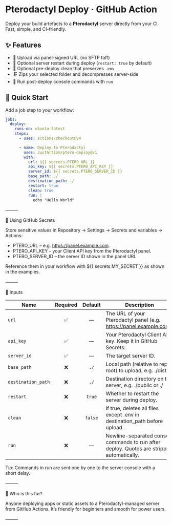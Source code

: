 # Pterodactyl Deploy · GitHub Action

Deploy your build artefacts to a **Pterodactyl** server directly from your CI. Fast, simple, and CI-friendly.

## ✨ Features

- 🔐 Upload via panel-signed URL (no SFTP faff)
- 🔁 Optional server restart during deploy (`restart: true` by default)
- 🧹 Optional pre-deploy clean that preserves `.env`
- 🗜️ Zips your selected folder and decompresses server-side
- 🧾 Run post-deploy console commands with `run`


## 🚀 Quick Start

Add a job step to your workflow:

```yml
jobs:
  deploy:
    runs-on: ubuntu-latest
    steps:
      - uses: actions/checkout@v4

      - name: Deploy to Pterodactyl
        uses: JustArtiom/ptero-deploy@v1
        with:
          url: ${{ secrets.PTERO_URL }}
          api_key: ${{ secrets.PTERO_API_KEY }}
          server_id: ${{ secrets.PTERO_SERVER_ID }}
          base_path: ./
          destination_path: ./
          restart: true
          clean: true
          run: |
            echo "Hello World" 
```


⸻

🔑 Using GitHub Secrets

Store sensitive values in Repository → Settings → Secrets and variables → Actions:  
-	PTERO_URL – e.g. https://panel.example.com. 
-	PTERO_API_KEY – your Client API key from the Pterodactyl panel. 
-	PTERO_SERVER_ID – the server ID shown in the panel URL

Reference them in your workflow with ${{ secrets.MY_SECRET }} as shown in the examples.

⸻

🧩 Inputs

| Name              | Required | Default | Description |
|-------------------|:--------:|:-------:|-------------|
| `url`             | ✅       | —       | The URL of your Pterodactyl panel (e.g. https://panel.example.com). |
| `api_key`         | ✅       | —       | Your Pterodactyl Client API key. Keep it in GitHub Secrets. |
| `server_id`       | ✅       | —       | The target server ID. |
| `base_path`       | ❌       | `./`     | Local path (relative to repo root) to upload, e.g. ./dist. |
| `destination_path`| ❌       | `./`     | Destination directory on the server, e.g. ./public or ./ |
| `restart`         | ❌       | `true`  | Whether to restart the server during deploy. |
| `clean`           | ❌       | `false` | If true, deletes all files except .env in destination_path before upload. |
| `run`             | ❌       | —    | Newline-separated console commands to run after deploy. Quotes are stripped automatically. |

Tip: Commands in run are sent one by one to the server console with a short delay.

⸻

🤝 Who is this for?

Anyone deploying apps or static assets to a Pterodactyl-managed server from GitHub Actions. It’s friendly for beginners and smooth for power users.

⸻